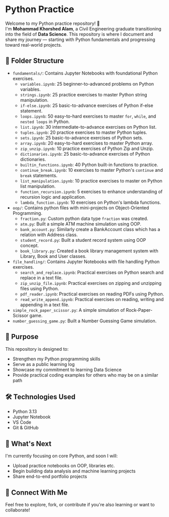 # Python Practice

Welcome to my Python practice repository! 👋  
I'm **Mohammad Khorshed Alam**, a Civil Engineering graduate transitioning into the field of **Data Science**. This repository is where I document and share my journey — starting with Python fundamentals and progressing toward real-world projects.

## 📁 Folder Structure

- `fundamentals/`: Contains Jupyter Notebooks with foundational Python exercises.
  - `variables.ipynb`: 25 beginner-to-advanced problems on Python variables.
  - `strings.ipynb`: 25 practice exercises to master Python string manipulation.
  - `if-else.ipynb`: 25 basic-to-advance exercises of Python if-else statement.
  - `loops.ipynb`: 50 easy-to-hard exercises to master `for`, `while`, and `nested loops` in Python.
  - `list.ipynb`: 30 intermediate-to-advance exercises on Python list.
  - `tuples.ipynb`: 20 practice exercises to master Python tuples.
  - `sets.ipynb`: 25 basic-to-advance exercises of Python sets.
  - `array.ipynb`: 20 easy-to-hard exercises to master Python array.
  - `zip_unzip.ipynb`: 10 practice exercises of Python Zip and Unzip.
  - `dictionaries.ipynb`: 25 basic-to-advance exercises of Python dictionaries.
  - `builtin_functions.ipynb`: 40 Python built-in functions to practice.
  - `continue_break.ipynb`: 10 exercises to master Python's `continue` and `break` statements.
  - `list_manipulation.ipynb`: 10 practice exercises to master on Python list manipulation.
  - `function_recursion.ipynb`: 5 exercises to enhance understanding of recursion logic and application.
  - `lambda_function.ipynb`: 10 exercises on Python's lambda functions.
- `oop/`: Contains python files with mini-projects on Object-Oriented Programming.
  - `fraction.py`: Custom python data type `fraction` was created.
  - `atm.py`: Built a simple ATM machine simulation using OOP.
  - `bank_account.py`: Similarly create a BankAccount class which has a relation with Address class.
  - `student_record.py`: Built a student record system using OOP concept.
  - `book_library.py`: Created a book library management system with Library, Book and User classes.
- `file_handling/`: Contains Jupyter Notebooks with file handling Python exercises.
  - `search_and_replace.ipynb`: Practical exercises on Python search and replace in a text file.
  - `zip_unzip_file.ipynb`: Practical exercises on zipping and unzipping files using Python.
  - `pdf_reader.ipynb`: Practical exercises on reading PDFs using Python.
  - `read_write_append.ipynb`: Practical exercises on reading, writing and appending in a text file.
- `simple_rock_paper_scissor.py`: A simple simulation of Rock-Paper-Scissor game.
- `number_guessing_game.py`: Built a Number Guessing Game simulation.

## 📌 Purpose

This repository is designed to:
- Strengthen my Python programming skills
- Serve as a public learning log
- Showcase my commitment to learning Data Science
- Provide practical coding examples for others who may be on a similar path

## 🛠️ Technologies Used

- Python 3.13
- Jupyter Notebook
- VS Code
- Git & GitHub

## 🚀 What's Next

I'm currently focusing on core Python, and soon I will:
- Upload practice notebooks on OOP, libraries etc.
- Begin building data analysis and machine learning projects
- Share end-to-end portfolio projects

## 🤝 Connect With Me

Feel free to explore, fork, or contribute if you're also learning or want to collaborate!

